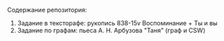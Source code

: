 Содержание репозитория: 
1) Задание в тексторафе: рукопись 838-15v Воспоминание + Ты и вы
2) Задание по графам: пьеса А. Н. Арбузова "Таня" (граф и CSW)
